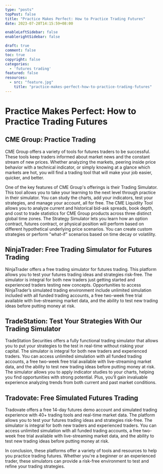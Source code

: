```yaml
---
type: "posts"
topPost: false
title: "Practice Makes Perfect: How to Practice Trading Futures"
date: 2023-07-28T14:15:59+08:00

enableLeftSidebar: false
enablerightSidebar: false

draft: true
comment: false
toc: true
copyright: false
categories: 
  - 'futures trading'
featured: false
resources: 
  - src: "feature.jpg"
    title: "practice-makes-perfect-how-to-practice-trading-futures"
---
```


# Practice Makes Perfect: How to Practice Trading Futures

## CME Group: Practice Trading

CME Group offers a variety of tools for futures traders to be successful. These tools keep traders informed about market news and the constant stream of new prices. Whether analyzing the markets, peering inside price behavior with a technical indicator, or simply knowing at a glance which markets are hot, you will find a trading tool that will make your job easier, quicker, and better.

One of the key features of CME Group's offerings is their Trading Simulator. This tool allows you to take your learning to the next level through practice in their simulator. You can study the charts, add your indicators, test your strategies, and manage your account, all for free. The CME Liquidity Tool allows you to analyze current and historical bid-ask spreads, book depth, and cost to trade statistics for CME Group products across three distinct global time zones. The Strategy Simulator lets you learn how an option contract, futures contract, or physical position will perform based on different hypothetical underlying price scenarios. You can create custom strategies or perform "what-if" scenarios based on time decay or volatility.

## NinjaTrader: Free Trading Simulator for Futures Trading

NinjaTrader offers a free trading simulator for futures trading. This platform allows you to test your futures trading ideas and strategies risk-free. The simulator is integral for both new traders just getting started and experienced traders testing new concepts. Opportunities to access NinjaTrader’s simulated trading environment include unlimited simulation included with all funded trading accounts, a free two-week free trial available with live-streaming market data, and the ability to test new trading ideas before putting money at risk.

## TradeStation: Test Your Strategies With Our Trading Simulator

TradeStation Securities offers a fully functional trading simulator that allows you to put your strategies to the test in real-time without risking your capital. The simulator is integral for both new traders and experienced traders. You can access unlimited simulation with all funded trading accounts, a free two-week free trial available with live-streaming market data, and the ability to test new trading ideas before putting money at risk. The simulator allows you to apply indicator studies to your charts, helping you find opportunities with strong potential. Plus, you’ll gain invaluable experience analyzing trends from both current and past market conditions.

## Tradovate: Free Simulated Futures Trading

Tradovate offers a free 14-day futures demo account and simulated trading experience with 40+ trading tools and real-time market data. The platform allows you to test your futures trading ideas and strategies risk-free. The simulator is integral for both new traders and experienced traders. You can access unlimited simulation with all funded trading accounts, a free two-week free trial available with live-streaming market data, and the ability to test new trading ideas before putting money at risk.

In conclusion, these platforms offer a variety of tools and resources to help you practice trading futures. Whether you're a beginner or an experienced trader, these simulators can provide a risk-free environment to test and refine your trading strategies.
